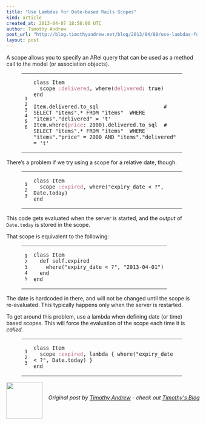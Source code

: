```yaml
---
title: "Use Lambdas for Date-based Rails Scopes"
kind: article
created_at: 2013-04-07 18:56:00 UTC
author: Timothy Andrew
post_url: "http://blog.timothyandrew.net/blog/2013/04/08/use-lambdas-for-date-based-rails-scopes/"
layout: post
---
```

<p>A scope allows you to specify an ARel query that can be used as a method call to the model (or association objects).</p>

<figure class='code'><figcaption><span></span></figcaption><div class="highlight"><table><tr><td class="gutter"><pre class="line-numbers"><span class='line-number'>1</span>
<span class='line-number'>2</span>
<span class='line-number'>3</span>
<span class='line-number'>4</span>
<span class='line-number'>5</span>
<span class='line-number'>6</span>
</pre></td><td class='code'><pre><code class='ruby'><span class='line'><span class="k">class</span> <span class="nc">Item</span>
</span><span class='line'>  <span class="n">scope</span> <span class="ss">:delivered</span><span class="p">,</span> <span class="n">where</span><span class="p">(</span><span class="ss">delivered</span><span class="p">:</span> <span class="kp">true</span><span class="p">)</span>
</span><span class='line'><span class="k">end</span>
</span><span class='line'>
</span><span class='line'><span class="no">Item</span><span class="o">.</span><span class="n">delivered</span><span class="o">.</span><span class="n">to_sql</span>                     <span class="c1"># SELECT &quot;items&quot;.* FROM &quot;items&quot;  WHERE &quot;items&quot;.&quot;delivered&quot; = &#39;t&#39;</span>
</span><span class='line'><span class="no">Item</span><span class="o">.</span><span class="n">where</span><span class="p">(</span><span class="ss">price</span><span class="p">:</span> <span class="mi">2000</span><span class="p">)</span><span class="o">.</span><span class="n">delivered</span><span class="o">.</span><span class="n">to_sql</span>  <span class="c1"># SELECT &quot;items&quot;.* FROM &quot;items&quot;  WHERE &quot;items&quot;.&quot;price&quot; = 2000 AND &quot;items&quot;.&quot;delivered&quot; = &#39;t&#39;</span>
</span></code></pre></td></tr></table></div></figure>


<p>There&#8217;s a problem if we try using a scope for a relative date, though.</p>

<figure class='code'><figcaption><span></span></figcaption><div class="highlight"><table><tr><td class="gutter"><pre class="line-numbers"><span class='line-number'>1</span>
<span class='line-number'>2</span>
<span class='line-number'>3</span>
</pre></td><td class='code'><pre><code class='ruby'><span class='line'><span class="k">class</span> <span class="nc">Item</span>
</span><span class='line'>  <span class="n">scope</span> <span class="ss">:expired</span><span class="p">,</span> <span class="n">where</span><span class="p">(</span><span class="s2">&quot;expiry_date &lt; ?&quot;</span><span class="p">,</span> <span class="no">Date</span><span class="o">.</span><span class="n">today</span><span class="p">)</span>
</span><span class='line'><span class="k">end</span>
</span></code></pre></td></tr></table></div></figure>


<p>This code gets evaluated when the server is started, and the <em>output</em> of <code>Date.today</code> is stored in the scope.</p>

<p>That scope is equivalent to the following:</p>

<figure class='code'><figcaption><span></span></figcaption><div class="highlight"><table><tr><td class="gutter"><pre class="line-numbers"><span class='line-number'>1</span>
<span class='line-number'>2</span>
<span class='line-number'>3</span>
<span class='line-number'>4</span>
<span class='line-number'>5</span>
</pre></td><td class='code'><pre><code class='ruby'><span class='line'><span class="k">class</span> <span class="nc">Item</span>
</span><span class='line'>  <span class="k">def</span> <span class="nc">self</span><span class="o">.</span><span class="nf">expired</span>
</span><span class='line'>    <span class="n">where</span><span class="p">(</span><span class="s2">&quot;expiry_date &lt; ?&quot;</span><span class="p">,</span> <span class="s2">&quot;2013-04-01&quot;</span><span class="p">)</span>
</span><span class='line'>  <span class="k">end</span>
</span><span class='line'><span class="k">end</span>
</span></code></pre></td></tr></table></div></figure>


<p>The date is hardcoded in there, and will not be changed until the scope is re-evaluated.
This typically happens only when the server is restarted.</p>

<p>To get around this problem, use a lambda when defining date (or time) based scopes. This will force the evaluation of the scope each time it is <em>called</em>.</p>

<figure class='code'><figcaption><span></span></figcaption><div class="highlight"><table><tr><td class="gutter"><pre class="line-numbers"><span class='line-number'>1</span>
<span class='line-number'>2</span>
<span class='line-number'>3</span>
</pre></td><td class='code'><pre><code class='ruby'><span class='line'><span class="k">class</span> <span class="nc">Item</span>
</span><span class='line'>  <span class="n">scope</span> <span class="ss">:expired</span><span class="p">,</span> <span class="nb">lambda</span> <span class="p">{</span> <span class="n">where</span><span class="p">(</span><span class="s2">&quot;expiry_date &lt; ?&quot;</span><span class="p">,</span> <span class="no">Date</span><span class="o">.</span><span class="n">today</span><span class="p">)</span> <span class="p">}</span>
</span><span class='line'><span class="k">end</span>
</span></code></pre></td></tr></table></div></figure><div class="author">
  <img src="http://nilenso.com/images/people/tim-200.png" style="width: 96px; height: 96;">
  <span style="position: absolute; padding: 32px 15px;">
    <i>Original post by <a href="http://twitter.com/timothyandrew">Timothy Andrew</a> - check out <a href="http://blog.timothyandrew.net/">Timothy&#39;s Blog</a></i>
  </span>
</div>
